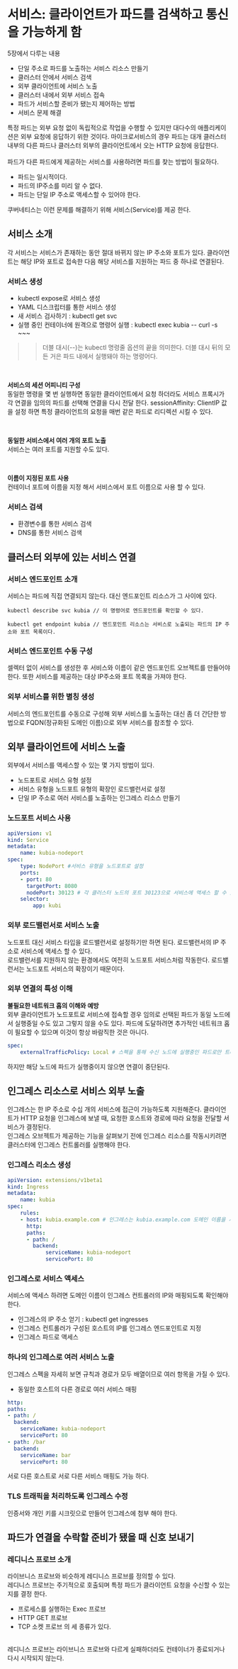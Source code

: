 # 서비스: 클라이언트가 파드를 검색하고 통신을 가능하게 함

5장에서 다루는 내용
- 단일 주소로 파드를 노출하는 서비스 리소스 만들기
- 클러스터 안에서 서비스 검색
- 외부 클라이언트에 서비스 노출
- 클러스터 내에서 외부 서비스 접속
- 파드가 서비스할 준비가 됐는지 제어하는 방법
- 서비스 문제 해결

특정 파드는 외부 요청 없이 독립적으로 작업을 수행할 수 있지만 대다수의 애플리케이션은 외부 요청에 응답하기 위한 것이다. 마이크로서비스의 경우 파드는 대개 클러스터 내부의 다른 파드나 클러스터 외부의 클라이언트에서 오는 HTTP 요청에 응답한다.<br><br>
파드가 다른 파드에게 제공하는 서비스를 사용하려면 파드를 찾는 방법이 필요하다.

- 파드는 일시적이다.
- 파드의 IP주소를 미리 알 수 없다.
- 파드는 단일 IP 주소로 액세스할 수 있어야 한다.

쿠버네티스는 이런 문제를 해결하기 위해 서비스(Service)를 제공 한다.

## 서비스 소개
각 서비스는 서비스가 존재하는 동안 절대 바뀌지 않는 IP 주소와 포트가 있다. 클라이언트는 해당 IP와 포트로 접속한 다음 해당 서비스를 지원하는 파드 중 하나로 연결된다.

### 서비스 생성
- kubectl expose로 서비스 생성
- YAML 디스크립터를 통한 서비스 생성
- 새 서비스 검사하기 : kubectl get svc
- 실행 중인 컨테이너에 원격으로 명령어 실행 : kubectl exec kubia -- curl -s ~~~

>> 더블 대시(--)는 kubectl 명령줄 옵션의 끝을 의미한다. 더블 대시 뒤의 모든 거은 파드 내에서 실행돼야 하는 명령어다.

<br>

**서비스의 세션 어피니티 구성**<br>
동일한 명령을 몇 번 실행하면 동일한 클라이언트에서 요청 하더라도 서비스 프록시가 각 연결을 임의의 파드를 선택해 연결을 다시 전달 한다. sessionAffinity: ClientIP 값을 설정 하면 특정 클라이언트의 요청을 매번 같은 파드로 리디렉션 시킬 수 있다.

<br>

**동일한 서비스에서 여러 개의 포트 노출**<br>
서비스는 여러 포트를 지원할 수도 있다.

<br>

**이름이 지정된 포트 사용**<br>
컨테이너 포트에 이름을 지정 해서 서비스에서 포트 이름으로 사용 할 수 있다.

### 서비스 검색
- 환경변수를 통한 서비스 검색
- DNS를 통한 서비스 검색

## 클러스터 외부에 있는 서비스 연결

### 서비스 엔드포인트 소개
서비스는 파드에 직접 연결되지 않는다. 대신 엔드포인트 리소스가 그 사이에 있다.
```
kubectl describe svc kubia // 이 명령어로 엔드포인트를 확인할 수 있다.

kubectl get endpoint kubia // 엔드포인트 리소스는 서비스로 노출되는 파드의 IP 주소와 포트 목록이다.
```

### 서비스 엔드포인트 수동 구성
셀렉터 없이 서비스를 생성한 후 서비스와 이름이 같은 엔드포인트 오브젝트를 만들어야 한다. 또한 서비스를 제공하는 대상 IP주소와 포트 목록을 가져야 한다.

### 외부 서비스를 위한 별칭 생성
서비스의 엔드포인트를 수동으로 구성해 외부 서비스를 노출하는 대신 좀 더 간단한 방법으로 FQDN(정규화된 도메인 이름)으로 외부 서비스를 참조할 수 있다.

## 외부 클라이언트에 서비스 노출
외부에서 서비스를 액세스할 수 있는 몇 가지 방법이 있다.
- 노드포트로 서비스 유형 설정
- 서비스 유형을 노드포트 유형의 확장인 로드밸런서로 설정
- 단일 IP 주소로 여러 서비스를 노출하는 인그레스 리소스 만들기

### 노드포트 서비스 사용
```YAML
apiVersion: v1
kind: Service
metadata:
    name: kubia-nodeport
spec:
    type: NodePort #서비스 유형을 노드포트로 설정
    ports:
    - port: 80
      targetPort: 8080
      nodePort: 30123 # 각 클러스터 노드의 포트 30123으로 서비스에 액세스 할 수 있다.
    selector:
        app: kubi
```

### 외부 로드밸런서로 서비스 노출
노드포트 대신 서비스 타입을 로드밸런서로 설정하기만 하면 된다. 로드밸런서의 IP 주소로 서비스에 액세스 할 수 있다.<br>
로드밸런서를 지원하지 않는 환경에서도 여전히 노드포트 서비스처럼 작동한다. 로드밸런서는 노드포트 서비스의 확장이기 때문이다.

### 외부 연결의 특성 이해

**불필요한 네트워크 홉의 이해와 예방**<br>
외부 클라이언트가 노드포트로 서비스에 접속할 경우 임의로 선택된 파드가 동일 노드에서 실행중일 수도 있고 그렇지 않을 수도 있다. 파드에 도달하려면 추가적인 네트워크 홉이 필요할 수 있으며 이것이 항상 바람직한 것은 아니다.
```YAML
spec:
    externalTrafficPolicy: Local # 스펙을 통해 수신 노드에 실행중인 파드로만 트래픽을 전달 할 수 있다.
```
하지만 해당 노드에 파드가 실행중이지 않으면 연결이 중단된다.

## 인그레스 리소스로 서비스 외부 노출
인그레스는 한 IP 주소로 수십 개의 서비스에 접근이 가능하도록 지원해준다. 클라이언트가 HTTP 요청을 인그레스에 보낼 때, 요청한 호스트와 경로에 따라 요청을 전달할 서비스가 결정된다.<br>
인그레스 오브젝트가 제공하는 기능을 살펴보기 전에 인그레스 리소스를 작동시키려면 클러스터에 인그레스 컨트롤러를 실행해야 한다.

### 인그레스 리소스 생성
```YAML
apiVersion: extensions/v1beta1
kind: Ingress
metadata:
    name: kubia
spec:
    rules:
    - host: kubia.example.com # 인그레스는 kubia.example.com 도메인 이름을 서비스에 매핑한다.
      http:
      paths:
      - path: /
        backend:
            serviceName: kubia-nodeport
            servicePort: 80
```

### 인그레스로 서비스 액세스
서비스에 액세스  하려면 도메인 이름이 인그레스 컨트롤러의 IP와 매핑되도록 확인해야 한다.
- 인그레스의 IP 주소 얻기 : kubectl get ingresses
- 인그레스 컨트롤러가 구성된 호스트의 IP를 인그레스 엔드포인트로 지정 
- 인그레스 파드로 액세스

### 하나의 인그레스로 여러 서비스 노출
인그레스 스펙을 자세히 보면 규칙과 경로가 모두 배열이므로 여러 항목을 가질 수 있다.
- 동일한 호스트의 다른 경로로 여러 서비스 매핑
```YAML
http:
paths:
- path: /
  backend:
    serviceName: kubia-nodeport
    servicePort: 80
- path: /bar
  backend:
    serviceName: bar
    servicePort: 80
```

서로 다른 호스트로 서로 다른 서비스 매핑도 가능 하다.

### TLS 트래픽을 처리하도록 인그레스 수정
인증서와 개인 키를 시크릿으로 만들어 인그레스에 첨부 해야 한다.

## 파드가 연결을 수락할 준비가 됐을 때 신호 보내기

### 레디니스 프로브 소개
라이브니스 프로브와 비슷하게 레디니스 프로브를 정의할 수 있다.<br>
레디니스 프로브는 주기적으로 호출되며 특정 파드가 클라이언트 요청을 수신할 수 있는지를 결정 한다.
- 프로세스를 실행하는 Exec 프로브
- HTTP GET 프로브
- TCP 소켓 프로브
의 세 종류가 있다.

<br>
레디니스 프로브는 라이브니스 프로브와 다르게 실패하더라도 컨테이너가 종료되거나 다시 시작되지 않는다.